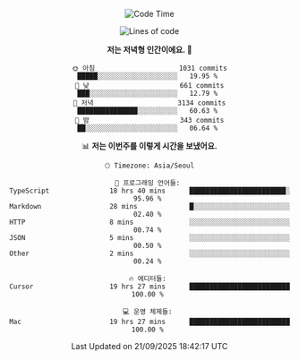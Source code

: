 <div align='center'>
 
<!--START_SECTION:waka-->
![Code Time](http://img.shields.io/badge/Code%20Time-4%2C628%20hrs%206%20mins-blue)

![Lines of code](https://img.shields.io/badge/%EC%A0%80%EB%8A%94%20%EC%97%AC%ED%83%9C%EA%B9%8C%EC%A7%80%20-2.1%20million%20%EC%A4%84%EC%9D%98%20%EC%BD%94%EB%93%9C%EB%A5%BC%20%EC%9E%91%EC%84%B1%ED%96%88%EC%96%B4%EC%9A%94.-blue)

**저는 저녁형 인간이에요. 🦉** 

```text
🌞 아침                     1031 commits        █████░░░░░░░░░░░░░░░░░░░░   19.95 % 
🌆 낮　                     661 commits         ███░░░░░░░░░░░░░░░░░░░░░░   12.79 % 
🌃 저녁                     3134 commits        ███████████████░░░░░░░░░░   60.63 % 
🌙 밤　                     343 commits         ██░░░░░░░░░░░░░░░░░░░░░░░   06.64 % 
```


📊 **저는 이번주를 이렇게 시간을 보냈어요.** 

```text
🕑︎ Timezone: Asia/Seoul

💬 프로그래밍 언어들: 
TypeScript               18 hrs 40 mins      ████████████████████████░   95.96 % 
Markdown                 28 mins             █░░░░░░░░░░░░░░░░░░░░░░░░   02.40 % 
HTTP                     8 mins              ░░░░░░░░░░░░░░░░░░░░░░░░░   00.74 % 
JSON                     5 mins              ░░░░░░░░░░░░░░░░░░░░░░░░░   00.50 % 
Other                    2 mins              ░░░░░░░░░░░░░░░░░░░░░░░░░   00.24 % 

🔥 에디터들: 
Cursor                   19 hrs 27 mins      █████████████████████████   100.00 % 

💻 운영 체제들: 
Mac                      19 hrs 27 mins      █████████████████████████   100.00 % 
```


 Last Updated on 21/09/2025 18:42:17 UTC
<!--END_SECTION:waka-->
 </div>
<!---
Emewjin/Emewjin is a ✨ special ✨ repository because its `README.md` (this file) appears on your GitHub profile.
You can click the Preview link to take a look at your changes.
--->

